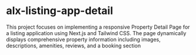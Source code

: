 # alx-listing-app-detail
This project focuses on implementing a responsive Property Detail Page for a listing application using Next.js and Tailwind CSS. The page dynamically displays comprehensive property information including images, descriptions, amenities, reviews, and a booking section
